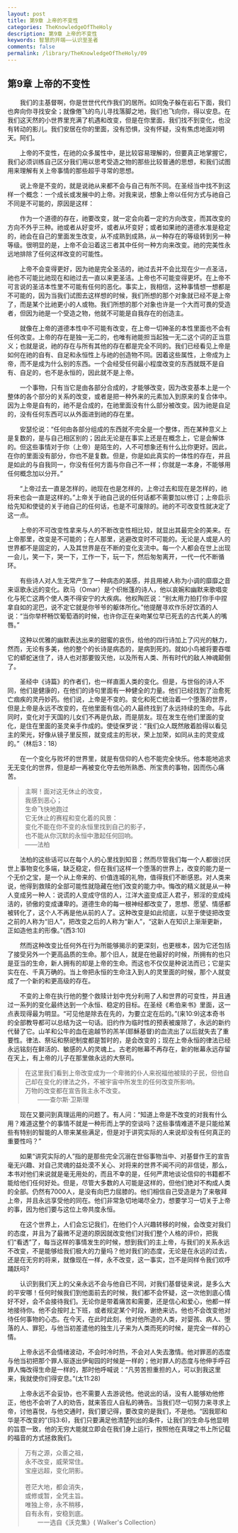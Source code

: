 ```yaml
---
layout: post
title: 第9章 上帝的不变性
categories: TheKnowledgeOfTheHoly
description: 第9章 上帝的不变性
keywords: 智慧的开端——认识至圣者
comments: false
permalink: /library/TheKnowledgeOfTheHoly/09
---
```


## 第9章 上帝的不变性

&emsp;&emsp;我们的主基督啊，你是世世代代作我们的居所。如同兔子躲在岩石下面，我们也奔向你寻找安全；就像倦飞的鸟儿寻找落脚之地，我们也飞向你，得以安息。在我们这天然的小世界里充满了机遇和改变，但是在你里面，我们找不到变化，也没有转动的影儿。我们安居在你的里面，没有恐惧，没有怀疑，没有焦虑地面对明天。阿们。

&emsp;&emsp;上帝的不变性，在祂的众多属性中，是比较容易理解的，但要真正地掌握它，我们必须训练自己区分我们用以思考受造之物的那些比较普通的思想，和我们试图用来理解有关上帝事情的那些超乎寻常的思想。

&emsp;&emsp;说上帝是不变的，就是说祂从来都不会与自己有所不同。在圣经当中找不到这样一个概念：一个成长或发展中的上帝。对我来说，想象上帝以任何方式与祂自己不同是不可能的，原因是这样：

&emsp;&emsp;作为一个道德的存在，祂要改变，就一定会向着一定的方向改变，而其改变的方向不外乎三种。祂或者从好变坏，或者从坏变好；或者如果祂的道德水准是稳定的，祂会在自己的里面发生改变，从不成熟到成熟，从一种存在的等级转到另一种等级。很明显的是，上帝不会沿着这三者其中任何一种方向来改变。祂的完美性永远地排除了任何这样改变的可能性。

&emsp;&emsp;上帝不会变得更好，因为祂是完全圣洁的，祂过去并不会比现在少一点圣洁，祂也不可能比祂现在和祂过去一直以来更圣洁。上帝也不可能变得更坏。在上帝不可言说的圣洁本性里不可能有任何的恶化。事实上，我相信，这种事情想一想都是不可能的，因为当我们试图去这样想的时候，我们所想的那个对象就已经不是上帝了，而是某个比祂更小的人或物。我们所想的那个对象也许是一个大而可畏的受造者，但因为祂是一个受造之物，他就不可能是自我存在的创造主。

&emsp;&emsp;就像在上帝的道德本性中不可能有改变，在上帝一切神圣的本性里面也不会有任何改变。上帝的存在是独一无二的，也唯有祂能担当起独一无二这个词的正当意义；也就是说，祂的存在与所有其他的存在都是完全不同的。我们已经看见上帝是如何在祂的自有、自足和永恒性上与祂的创造物不同。因着这些属性，上帝成为上帝，而不是成为什么别的东西。一个会经受任何最小程度改变的东西就既不是自有、自足的，也不是永恒的，因此就不是上帝。

&emsp;&emsp;一个事物，只有当它是由各部分合成的，才能够改变，因为改变基本上是一个整体的各个部分的关系的改变，或者是把一种外来的元素加入到原来的复合体中。因为上帝是自有的，祂不是合成的，在祂里面没有什么部分被改变。因为祂是自足的，没有任何东西可以从外面进到祂的存在里。

&emsp;&emsp;安瑟伦说：“任何由各部分组成的东西就不完全是一个整体，而在某种意义上是复数的，是与自己相区别的；因此无论是在事实上还是在概念上，它是会解体的。但这些事情对于你（上帝）是陌生的，人不可想象还有什么比你更好。因此，在你的里面没有部分，你也不是复数。但是，你是如此真实的一体性的存在，并且是如此的与自我同一，你没有任何方面与你自己不一样；你就是一本身，不能够用任何概念加以分开。”

&emsp;&emsp;“上帝过去一直是怎样的，祂现在也是怎样的，上帝过去和现在是怎样的，祂将来也会一直是这样的。”上帝关于祂自己说的任何话都不需要加以修订；上帝启示给先知和使徒的关于祂自己的任何话，也是不可废除的。祂的不可改变性就决定了这一点。

&emsp;&emsp;上帝的不可改变性拿来与人的不断改变性相比较，就显出其最完全的美来。在上帝那里，改变是不可能的；在人那里，逃避改变时不可能的。无论是人或是人的世界都不是固定的，人及其世界是在不断的变化支流中。每一个人都会在世上出现一会儿，笑一下，哭一下，工作一下，玩一下，然后匆匆离开，一代一代不断循环。

&emsp;&emsp;有些诗人对人生无常产生了一种病态的美感，并且用被人称为小调的靡靡之音来讴歌永远的变化。欧马（Omar）是个织帐篷的诗人，他以哀婉和幽默来歌唱变化与死亡这两个使人类不得安宁的大疾病。他权陶匠说：“别太用力拍打你手中捏拿自如的泥巴，说不定它就是你爷爷的躯体所化。”他提醒寻欢作乐好饮酒的人说：“当你举杯畅饮葡萄酒的时候，也许你正在亲吻某位早已死去的古代美人的嘴唇。”

&emsp;&emsp;这种以优雅的幽默表达出来的甜蜜的哀伤，给他的四行诗加上了闪光的魅力，然而，无论有多美，他的整个的长诗是病态的，是病到死的。就如小鸟被将要吞噬它的蟒蛇迷住了，诗人也对那要毁灭他，以及所有人类、所有时代的敌人神魂颠倒了。

&emsp;&emsp;圣经中《诗篇》的作者们，也一样直面人类的变化。但是，与世俗的诗人不同，他们是健康的，在他们的诗句里面有一种健全的力量。他们已经找到了治愈死亡痼疾的灵丹妙药。他们说，上帝是不变的。变化和死亡统治着一个堕落的世界，但是上帝是永远不改变的，在他里面有信心的人最终找到了永远持续的生命。与此同时，变化对于天国的儿女们不再是仇敌，而是朋友。现在发生在他们里面的变化，是住在里面的圣灵亲手作成的。使徒保罗说：“我们众人既然敞着脸得以看见主的荣光，好像从镜子里反照，就变成主的形状，荣上加荣，如同从主的灵变成的。”（林后3：18）

&emsp;&emsp;在一个变化与败坏的世界里，就是有信仰的人也不能完全快乐。他本能地追求无无变化的世界，但是却一再被变化夺去他所熟悉、所宝贵的事物，因而伤心痛苦。

> 主啊！面对这无休止的改变，<br>
> 我感到恶心；<br>
> 生命飞快地跑过<br>
> 它无休止的赛程和变化着的风景：<br>
> 变化不能在你不变的永恒里找到自己的影子，<br>
> 也不能从你沉默的永恒中激起任何回响。<br>
> ——法柏

&emsp;&emsp;法柏的这些话可以在每个人的心里找到知音；然而尽管我们每一个人都很讨厌世上事物变化多端，缺乏稳定，但在我们这样一个堕落的世界上，改变的能力是一个无价之宝，是一个从上帝来的、价值连城的礼物，值得我们不断感恩。对人类来说，他得到救赎的全部可能性就隐藏在他们改变的能力中。悔改的精义就是从一种人变成另一种人：说谎的人变成守信的人，江洋大盗变成正人君子，邪淫的变成纯洁的，骄傲的变成谦卑的。道德生命的每一根神经都改变了，思想、愿望、情感都被转化了，这个人不再是他从前的人了。这种改变是如此彻底，以至于使徒把改变之前的人称为“旧人”，把改变之后的人称为“新人”，“这新人在知识上渐渐更新，正如造他主的形像。”(西3:10)

&emsp;&emsp;然而这种改变比任何外在行为所能够揭示的更深刻，也更根本，因为它还包括了接受另外一个更高品质的生命。那个旧人，就是在他最好的时候，所拥有的也只是亚当的生命，新人拥有的却是上帝的生命。而这也不仅仅是种说法而已；它是实实在在、千真万确的。当上帝把永恒的生命注入到人的灵里面的时候，那个人就变成了一个新的和更高级的存在。

&emsp;&emsp;不变的上帝在执行他的整个救赎计划中充分利用了人和世界的可变性，并且通过一系列的变化最终达到一个永恒、稳定的目标。在圣经《希伯来书》里面，这一点表现得最为明显。“可见他是除去在先的，为要立定在后的。”(来10:9)这本奇书的全部教导都可以总结为这一句话。旧约作为临时性的预表被废除了，永远的新约代替了它。山羊和公牛的血在逾越节的羔羊(耶穌基督)的血流出了以后就失去了重要性。律法、祭坛和祭祀制度都是暂时的，是会改变的；现在上帝永恒的律法已经永远铭刻在鲜活的、敏感的人的灵魂上。古老的帐幕不再存在，新的帐幕永远存留在天上，有上帝的儿子在那里做永远的大祭司。

> 在这里我们看到上帝改变成为一个卑微的仆人来祝福他被赎的子民，但他自己却在变化的律法之外，不被宇宙中所发生的任何改变所影响。<br>
> 万物的改变都在宣告我主永不改变。<br>
> &emsp;&emsp;——查尔斯·卫斯理

&emsp;&emsp;现在又要问到真理运用的问题了。有人问：“知道上帝是不改变的对我有什么用？难道这整个的事情不就是一种形而上学的空谈吗？这些事情难道不是只能给某些有特别的智能的人带来某些满足，但是对于讲究实际的人来说却没有任何真正的重要性吗？”

&emsp;&emsp;如果“讲究实际的人”指的是那些完全沉溺在世俗事物当中、对基督作王的宣告毫无兴趣、对自己灵魂的益处漠不关心、对将来的世界不闻不问的非信徒，那么，本书对他们来说就是毫无用处的，而且不幸的是，任何严肃地谈论信仰的书籍都不能给他们任何好处。但是，尽管大多数的人可能是这样的，但他们绝对不构成人类的全部。仍然有7000人，是没有向巴力屈膝的。他们相信自己受造是为了来敬拜上帝，并且永远享受他的同在。他们非常急切地竭尽全力，想要学习一切关于上帝的事，因为他们要与这位上帝共度永恒。

&emsp;&emsp;在这个世界上，人们会忘记我们，在他们个人兴趣转移的时候，会改变对我们的态度，并且为了最微不足道的原因就改变他们对我们整个人格的评价，把我们“看透”了，每当这样的事情发生的时候，想到我们的主上帝，与我们的关系永远不改变，不是能够给我们极大的力量吗？他对我们的态度，无论是在永远的过去，还是在无穷的将来，就像现在一样，永不改变，这一事实，岂不是同样令我们欢呼踊跃吗?

&emsp;&emsp;认识到我们天上的父亲永远不会与他自已不同，对我们基督徒来说，是多么大的平安哪！任何时候我们到他面前去的时候，我们都不会怀疑，这一次他到底心情好不好，会不会接待我们。无论你是带着痛苦和需要，还是信心和爱心，他都一样地接待你。他不会按时上下班，或者规定某个时段，谢绝来访。他也不会改变他对待任何事物的心态。在今天，在此时此刻，他对他所造的人类，对婴孩、病人、堕落的人、罪犯，与他当初差遣他的独生儿子来为人类而死的时候，是完全一样的心情。

&emsp;&emsp;上帝永远不会情绪波动，不会时冷时热，不会对人失去激情。他对罪恶的态度与他当初把那个罪人驱逐出伊甸园的时候是一样的；他对罪人的态度与他伸手呼召罪人悔改得生命是一样的，那时他呼喊说：“凡劳苦担重担的人，可以到我这里来，我就使你们得安息。”(太11:28)

&emsp;&emsp;上帝永远不会妥协，也不需要人去游说他。他说出的话，没有人能够劝他修正，他也不会听了人的劝告，就来答应人自私的祷告。当我们尽一切努力来寻求上帝，讨他喜悦，与他交通时，我们要记得，要改变的是我们，不是他。“因我耶和华是不改变的”(玛3:6)，我们只要满足他清楚列出的条件，让我们的生命与他显明的旨意一致，他的无穷大能就立即会在我们身上运行，按照他在真理之书上所记载的福音的方式拯救我们。

> 万有之源，众善之祖，<br>
> 永不改变，威荣常住。<br>
> 宝座远超，变化阴影。<br>
> <br>
> 苍茫大地，都会消失，<br>
> 或修或暂，全凭主旨。<br>
> 唯独上帝，永不稍移，<br>
> 自有永有，安稳到底。<br>
> &emsp;&emsp;一一选自《沃克集》( Walker's Collection）